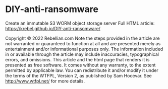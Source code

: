 # DIY-anti-ransomware
Create an immutable S3 WORM object storage server
Full HTML article: https://krebel.github.io/DIY-anti-ransomware/

Copyright © 2022 Rebellian.com
Note the steps provided in the article are not warranted or guaranteed to function at all and are presented merely as entertainment and/or informational purposes only. The information included in or available through the article may include inaccuracies, typographical errors, and omissions. This article and the html page that renders it is presented as free software. It comes without any warranty, to the extent permitted by applicable law. You can redistribute it and/or modify it under the terms of the WTFPL, Version 2, as published by Sam Hocevar. See http://www.wtfpl.net/ for more details.
